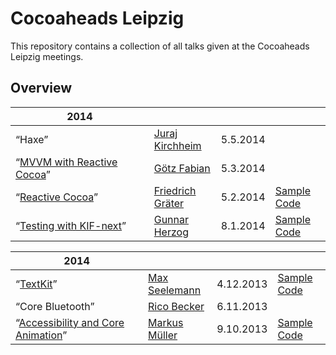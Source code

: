 # Cocoaheads Leipzig

This repository contains a collection of all talks given at the Cocoaheads Leipzig meetings.


## Overview

| 2014 <img width="400px"> | | | | 
|-------------------------------------------------------------------|------------------------------------------------|------------|---------------------------------|
| “Haxe” 															| [Juraj Kirchheim](http://twitter.com/back2dos) | 5.5.2014   | &nbsp; 							|
| “[MVVM with Reactive Cocoa](2014/03/Talk.pdf)”					| [Götz Fabian](http://twitter.com/lclhrst)		 | 5.3.2014   | &nbsp;							|
| “[Reactive Cocoa](2014/02/Talk.pdf)”								| [Friedrich Gräter](http://twitter.com/hdrxs)   | 5.2.2014   | [Sample Code](2014/02/Demo)		|
| “[Testing with KIF-next](2014/01/Talk.pdf)”						| [Gunnar Herzog](http://twitter.com/trispo)     | 8.1.2014   | [Sample Code](2015/01/Demo)		|


| 2014 <img width="400px"> | | | | 
|-------------------------------------------------------------------|------------------------------------------------|------------|------------------------------------------------------------------|
| “[TextKit](https://speakerdeck.com/macguru17/hallo-textkit)”		| [Max Seelemann](http://twitter.com/macguru17)  | 4.12.2013  | [Sample Code](https://github.com/macguru/TextKitDemo)			 |
| “Core Bluetooth”													| [Rico Becker](http://twitter.com/ricobeck)	 | 6.11.2013  | &nbsp;															 |
| “[Accessibility and Core Animation](2013/10/Talk.pdf)”			| [Markus Müller](http://twitter.com/m_mlr)		 | 9.10.2013  | [Sample Code](https://github.com/mmllr/MMLayerAccessibility)	 |
